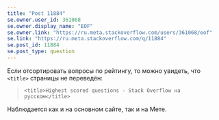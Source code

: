 ```yaml
---
title: "Post 11884"
se.owner.user_id: 361068
se.owner.display_name: "EOF"
se.owner.link: "https://ru.meta.stackoverflow.com/users/361068/eof"
se.link: "https://ru.meta.stackoverflow.com/q/11884"
se.post_id: 11884
se.post_type: question
---
```

<p>Если отсортировать вопросы по рейтингу, то можно увидеть, что <code>&lt;title&gt;</code> страницы не переведён:</p>
<blockquote>
<p><code>&lt;title&gt;Highest scored questions - Stack Overflow на русском&lt;/title&gt;</code></p>
</blockquote>
<p>Наблюдается как и на основном сайте, так и на Мете.</p>
